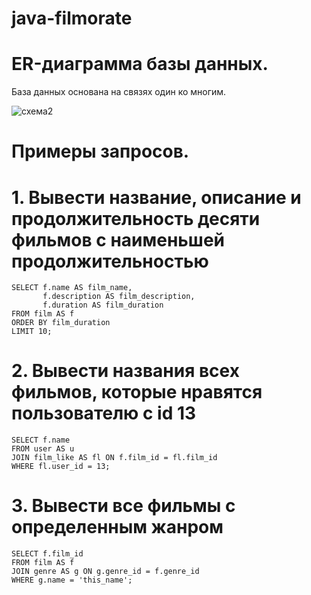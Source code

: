 # java-filmorate
# ER-диаграмма базы данных.
База данных основана на связях один ко многим.

![схема2](https://github.com/EvgeniyTomilov/java-filmorate/assets/116760791/f7d31581-4526-4242-9f61-ed7f33494ac4)

# Примеры запросов.

# 1. Вывести название, описание и продолжительность десяти фильмов с наименьшей продолжительностью
```roomsql
SELECT f.name AS film_name,
       f.description AS film_description,
       f.duration AS film_duration
FROM film AS f
ORDER BY film_duration
LIMIT 10;
```

# 2. Вывести названия всех фильмов, которые нравятся пользователю с id 13  
```roomsql
SELECT f.name
FROM user AS u
JOIN film_like AS fl ON f.film_id = fl.film_id
WHERE fl.user_id = 13;
```

# 3. Вывести все фильмы с определенным жанром 
```roomsql
SELECT f.film_id
FROM film AS f
JOIN genre AS g ON g.genre_id = f.genre_id
WHERE g.name = 'this_name';
```
